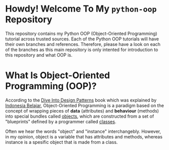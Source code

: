 # Howdy! Welcome To My `python-oop` Repository

This repository contains my Python OOP (Object-Oriented Programming) tutorial across trusted sources. Each of the Python OOP tutorials will have their own branches and references. Therefore, please have a look on each of the branches as this main repository is only intented for introduction to this repository and what OOP is.

# What Is Object-Oriented Programming (OOP)?

According to the [Dive Into Design Patterns](https://refactoring.guru/design-patterns/book#:~:text=The%20book%20Dive%20Into%20Design%20Patterns%20illustrates%2022,then%20solves%20it%20using%20one%20of%20the%20patterns.) book which was explained by [Indonesia Belajar](https://www.youtube.com/watch?v=_Ld8wMr4OZ4&list=PL2O3HdJI4voFoyU6YyuLBdrsBSZWWtbQt), Object-Oriented Programming is a paradigm based on the concept of wrapping pieces of **data** (attributes) and **behaviour** (methods) into special bundles called [objects](https://docs.python.org/3/glossary.html#term-object), which are constructed from a set of "blueprints" defined by a programmer called [classes](https://docs.python.org/3/glossary.html#term-class).

Often we hear the words "object" and "instance" interchangebly. However, in my opinion, object is a variable that has attributes and methods, whereas instance is a spesific object that is made from a class.
